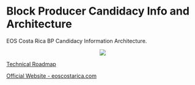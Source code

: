 # Block Producer Candidacy Info and Architecture

EOS Costa Rica BP Candidacy Information Architecture.

<div align="center">
  <img src="https://github.com/eoscostarica/block-producer-architecture/blob/master/img/eos-costa-rica.png" />
</div>

[Technical Roadmap](https://eoscostarica.com/documents/EOS-costaRica-document-tech.pdf)  

[Official Website - eoscostarica.com](http://eoscostarica.com)  
